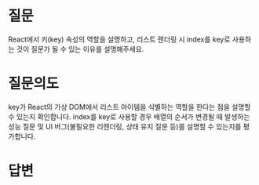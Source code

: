 # 질문
React에서 키(key) 속성의 역할을 설명하고, 리스트 렌더링 시 index를 key로 사용하는 것이 질문가 될 수 있는 이유를 설명해주세요.

# 질문의도
key가 React의 가상 DOM에서 리스트 아이템을 식별하는 역할을 한다는 점을 설명할 수 있는지 확인합니다. index를 key로 사용할 경우 배열의 순서가 변경될 때 발생하는 성능 질문 및 UI 버그(불필요한 리렌더링, 상태 유지 질문 등)를 설명할 수 있는지를 평가합니다.

# 답변